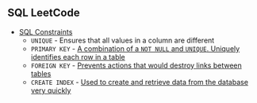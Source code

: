 ## SQL LeetCode

- [SQL Constraints](https://www.w3schools.com/sql/sql_constraints.asp)
    - `UNIQUE` - Ensures that all values in a column are different
    - `PRIMARY KEY` - [A combination of a `NOT NULL` and `UNIQUE`. Uniquely identifies each row in a table](https://www.w3schools.com/sql/sql_primarykey.asp)
    - `FOREIGN KEY` - [Prevents actions that would destroy links between tables](https://www.w3schools.com/sql/sql_foreignkey.asp)
    - `CREATE INDEX` - [Used to create and retrieve data from the database very quickly](https://www.w3schools.com/sql/sql_create_index.asp)